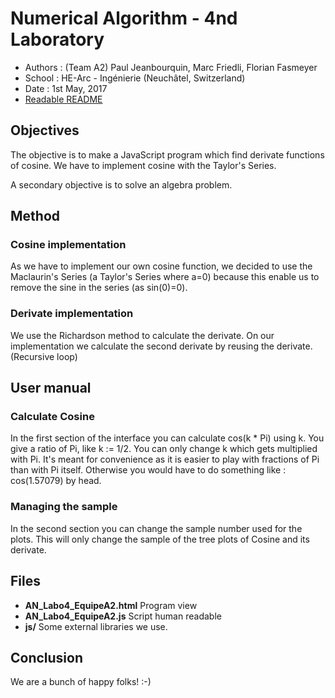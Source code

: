﻿Numerical Algorithm - 4nd Laboratory
====================================

* Authors : (Team A2) Paul Jeanbourquin, Marc Friedli, Florian Fasmeyer
* School : HE-Arc - Ingénierie (Neuchâtel, Switzerland)
* Date : 1st May, 2017
* [Readable README](https://github.com/Wolfwalker96/HeArcAlgoNumA2/blob/master/Labo4/README.md)

Objectives
----------

The objective is to make a JavaScript program which find derivate functions of cosine. We have to
implement cosine with the Taylor's Series.

A secondary objective is to solve an algebra problem.

Method
------

### Cosine implementation

As we have to implement our own cosine function, we decided to use the Maclaurin's Series
(a Taylor's Series where a=0) because this enable us to remove the sine in the series (as sin(0)=0).

### Derivate implementation

We use the Richardson method to calculate the derivate. On our implementation we calculate the
second derivate by reusing the derivate. (Recursive loop)

User manual
-------------

### Calculate Cosine

In the first section of the interface you can calculate cos(k * Pi) using k. You give a ratio
of Pi, like k := 1/2. You can only change k which gets multiplied with Pi. It's meant for
convenience as it is easier to play with fractions of Pi than with Pi itself.
Otherwise you would have to do something like : cos(1.57079) by head.

### Managing the sample

In the second section you can change the sample number used for the plots. This will only change
the sample of the tree plots of Cosine and its derivate.

Files
-----

* **AN_Labo4_EquipeA2.html** Program view
* **AN_Labo4_EquipeA2.js**  Script human readable
* **js/** Some external libraries we use.

Conclusion
----------

We are a bunch of happy folks! :-)
